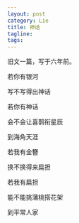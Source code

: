 ```yaml
---
layout: post
category: Lie
title: 神话
tagline:
tags: 
---
```


旧文一篇，写于六年前。


若你有银河

写不写得出神话
 
 
若你有神话

会不会让喜鹊衔星辰

到海角天涯
 
 
若我有金簪

换不换得来扁担
 
 
若我有扁担

能不能挑蒲桃搭花架

到平常人家

